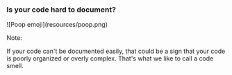 ### Is your code hard to document?

<!-- .element: class="fragment poop" --> ![Poop emoji](resources/poop.png)

Note:

If your code can't be documented easily, that could be a sign that your code is poorly organized or overly complex. That's what we like to call a code smell.